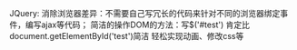 JQuery:
   消除浏览器差异：不需要自己写冗长的代码来针对不同的浏览器绑定事件，编写ajax等代码；
   简洁的操作DOM的方法：写$('#test') 肯定比 document.getElementById('test')简洁
   轻松实现动画、修改css等

